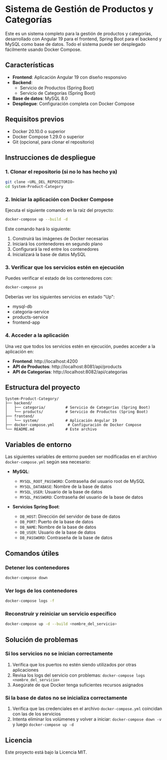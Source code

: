 # Sistema de Gestión de Productos y Categorías

Este es un sistema completo para la gestión de productos y categorías, desarrollado con Angular 19 para el frontend, Spring Boot para el backend y MySQL como base de datos. Todo el sistema puede ser desplegado fácilmente usando Docker Compose.

## Características

- **Frontend**: Aplicación Angular 19 con diseño responsivo
- **Backend**: 
  - Servicio de Productos (Spring Boot)
  - Servicio de Categorías (Spring Boot)
- **Base de datos**: MySQL 8.0
- **Despliegue**: Configuración completa con Docker Compose

## Requisitos previos

- Docker 20.10.0 o superior
- Docker Compose 1.29.0 o superior
- Git (opcional, para clonar el repositorio)

## Instrucciones de despliegue

### 1. Clonar el repositorio (si no lo has hecho ya)

```bash
git clone <URL_DEL_REPOSITORIO>
cd System-Product-Category
```

### 2. Iniciar la aplicación con Docker Compose

Ejecuta el siguiente comando en la raíz del proyecto:

```bash
docker-compose up --build -d
```

Este comando hará lo siguiente:
1. Construirá las imágenes de Docker necesarias
2. Iniciará los contenedores en segundo plano
3. Configurará la red entre los contenedores
4. Inicializará la base de datos MySQL

### 3. Verificar que los servicios estén en ejecución

Puedes verificar el estado de los contenedores con:

```bash
docker-compose ps
```

Deberías ver los siguientes servicios en estado "Up":
- mysql-db
- categoria-service
- products-service
- frontend-app

### 4. Acceder a la aplicación

Una vez que todos los servicios estén en ejecución, puedes acceder a la aplicación en:

- **Frontend**: http://localhost:4200
- **API de Productos**: http://localhost:8081/api/products
- **API de Categorías**: http://localhost:8082/api/categorias

## Estructura del proyecto

```
System-Product-Category/
├── backend/
│   ├── categoria/         # Servicio de Categorías (Spring Boot)
│   └── products/          # Servicio de Productos (Spring Boot)
├── frontend/
│   └── system/            # Aplicación Angular 19
├── docker-compose.yml      # Configuración de Docker Compose
└── README.md              # Este archivo
```

## Variables de entorno

Las siguientes variables de entorno pueden ser modificadas en el archivo `docker-compose.yml` según sea necesario:

- **MySQL**:
  - `MYSQL_ROOT_PASSWORD`: Contraseña del usuario root de MySQL
  - `MYSQL_DATABASE`: Nombre de la base de datos
  - `MYSQL_USER`: Usuario de la base de datos
  - `MYSQL_PASSWORD`: Contraseña del usuario de la base de datos

- **Servicios Spring Boot**:
  - `DB_HOST`: Dirección del servidor de base de datos
  - `DB_PORT`: Puerto de la base de datos
  - `DB_NAME`: Nombre de la base de datos
  - `DB_USER`: Usuario de la base de datos
  - `DB_PASSWORD`: Contraseña de la base de datos

## Comandos útiles

### Detener los contenedores
```bash
docker-compose down
```

### Ver logs de los contenedores
```bash
docker-compose logs -f
```

### Reconstruir y reiniciar un servicio específico
```bash
docker-compose up -d --build <nombre_del_servicio>
```

## Solución de problemas

### Si los servicios no se inician correctamente
1. Verifica que los puertos no estén siendo utilizados por otras aplicaciones
2. Revisa los logs del servicio con problemas: `docker-compose logs <nombre_del_servicio>`
3. Asegúrate de que Docker tenga suficientes recursos asignados

### Si la base de datos no se inicializa correctamente
1. Verifica que las credenciales en el archivo `docker-compose.yml` coincidan con las de los servicios
2. Intenta eliminar los volúmenes y volver a iniciar: `docker-compose down -v` y luego `docker-compose up -d`

## Licencia

Este proyecto está bajo la Licencia MIT.
